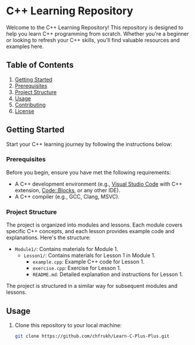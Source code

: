 # C++ Learning Repository

Welcome to the C++ Learning Repository! This repository is designed to help you learn C++ programming from scratch. Whether you're a beginner or looking to refresh your C++ skills, you'll find valuable resources and examples here.

## Table of Contents

1. [Getting Started](#getting-started)
2. [Prerequisites](#prerequisites)
3. [Project Structure](#project-structure)
4. [Usage](#usage)
5. [Contributing](#contributing)
6. [License](#license)

## Getting Started

Start your C++ learning journey by following the instructions below:

### Prerequisites

Before you begin, ensure you have met the following requirements:

- A C++ development environment (e.g., [Visual Studio Code](https://code.visualstudio.com/) with C++ extension, [Code::Blocks](http://www.codeblocks.org/), or any other IDE).
- A C++ compiler (e.g., GCC, Clang, MSVC).

### Project Structure

The project is organized into modules and lessons. Each module covers specific C++ concepts, and each lesson provides example code and explanations. Here's the structure:

- `Module1/`: Contains materials for Module 1.
  - `Lesson1/`: Contains materials for Lesson 1 in Module 1.
    - `example.cpp`: Example C++ code for Lesson 1.
    - `exercise.cpp`: Exercise for Lesson 1.
    - `README.md`: Detailed explanation and instructions for Lesson 1.

The project is structured in a similar way for subsequent modules and lessons.

## Usage

1. Clone this repository to your local machine:

   ```bash
   git clone https://github.com/chfrukh/Learn-C-Plus-Plus.git
